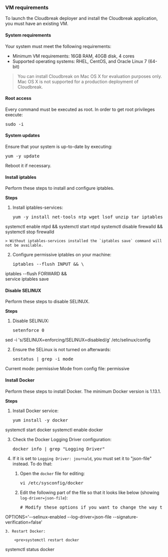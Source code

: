 
### VM requirements

To launch the Cloudbreak deployer and install the Cloudbreak application, you must have an existing VM. 

#### System requirements  

Your system must meet the following requirements:

* Minimum VM requirements: 16GB RAM, 40GB disk, 4 cores
* Supported operating systems: RHEL, CentOS, and Oracle Linux 7 (64-bit)

> You can install Cloudbreak on Mac OS X for evaluation purposes only. Mac OS X is not supported for a production deployment of Cloudbreak.


#### Root access

Every command must be executed as root. In order to get root privileges execute:

<pre>sudo -i</pre>


#### System updates

Ensure that your system is up-to-date by executing:

<pre>yum -y update</pre>

Reboot it if necessary.

#### Install iptables

Perform these steps to install and configure iptables.

**Steps** 

1. Install iptables-services:

    <pre>yum -y install net-tools ntp wget lsof unzip tar iptables-services
systemctl enable ntpd && systemctl start ntpd
systemctl disable firewalld && systemctl stop firewalld</pre>

    > Without iptables-services installed the `iptables save` command will not be available.

2. Configure permissive iptables on your machine:

    <pre>iptables --flush INPUT && \
iptables --flush FORWARD && \
service iptables save</pre>


#### Disable SELINUX

Perform these steps to disable SELINUX.

**Steps** 

1. Disable SELINUX:
    
    <pre>setenforce 0
sed -i 's/SELINUX=enforcing/SELINUX=disabled/g' 
/etc/selinux/config</pre>

2. Ensure the SELinux is not turned on afterwards:

    <pre>sestatus | grep -i mode
Current mode:                   permissive
Mode from config file:          permissive</pre>

[Comment]: <> (Also we can use the "getenforce" command to get the mode of SELinux.)
    
    
#### Install Docker 

Perform these steps to install Docker. The minimum Docker version is 1.13.1. 

**Steps**    

1. Install Docker service:

    <pre>yum install -y docker
systemctl start docker
systemctl enable docker</pre>

3. Check the Docker Logging Driver configuration:

    <pre>docker info | grep "Logging Driver"</pre>
    
4. If it is set to `Logging Driver: journald`, you must  set it to "json-file" instead. To do that:

    1. Open the `docker` file for editing:
    
        <pre>vi /etc/sysconfig/docker</pre>  
        
    2. Edit the following part of the file so that it looks like below (showing `log-driver=json-file`):

        <pre># Modify these options if you want to change the way the docker daemon runs
OPTIONS='--selinux-enabled --log-driver=json-file --signature-verification=false'</pre>     

    3. Restart Docker:

        <pre>systemctl restart docker
systemctl status docker</pre>

